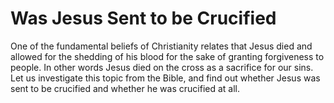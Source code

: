 Was Jesus Sent to be Crucified
==============================

One of the fundamental beliefs of Christianity relates that Jesus died
and allowed for the shedding of his blood for the sake of granting
forgiveness to people. In other words Jesus died on the cross as a
sacrifice for our sins. Let us investigate this topic from the Bible,
and find out whether Jesus was sent to be crucified and whether he was
crucified at all.


